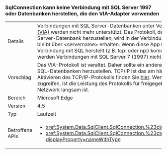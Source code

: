 ### <a name="sqlconnection-can-no-longer-connect-to-sql-server-1997-or-databases-using-the-via-adapter"></a>SqlConnection kann keine Verbindung mit SQL Server 1997 oder Datenbanken herstellen, die den VIA-Adapter verwenden

|   |   |
|---|---|
|Details|Verbindungen mit SQL Server-Datenbanken unter Verwendung des [Virtual Interface Adapter-Protokolls (VIA)](https://technet.microsoft.com/library/ms191229%28v=sql.105%29.aspx) werden nicht mehr unterstützt. Das Protokoll, das verwendet wird, um eine Verbindung mit der SQL Server-Datenbank herzustellen, wird in der Verbindungszeichenfolge angezeigt. Eine VIA-Verbindung bleibt über &lt;servername&gt; erhalten. Wenn diese App über ein anderes Protokoll als das VIA-Protokoll eine Verbindung mit SQL herstellt (z.B. tcp: oder np:) kommt es nicht zu einem Breaking Change. Außerdem werden Verbindungen mit SQL Server 7 (1997) nicht mehr unterstützt.|
|Vorschlag|Das VIA-Protokoll ist veraltet. Daher sollte ein anderes Protokoll verwendet werden, um eine Verbindung mit SQL-Datenbanken herzustellen. TCP/IP ist das am häufigsten verwendete Protokoll. Anweisungen zum Aktivieren des TCP/IP-Protokolls finden Sie [hier](https://msdn.microsoft.com/library/bb909712.aspx). Wenn Sie nur über ein Intranet auf eine Datenbank zugreifen, ist die Leistung des Protokolls für freigegebene Pipes möglicherweise besser, wenn das Netzwerk langsam ist.|
|Bereich|Microsoft Edge|
|Version|4.5|
|Typ|Laufzeit|
|Betroffene APIs|<ul><li><xref:System.Data.SqlClient.SqlConnection.%23ctor(System.String)?displayProperty=nameWithType></li><li><xref:System.Data.SqlClient.SqlConnection.%23ctor(System.String,System.Data.SqlClient.SqlCredential)?displayProperty=nameWithType></li></ul>|


